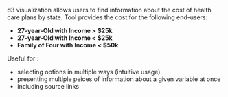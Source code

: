 d3 visualization allows users to find information about the cost of health care plans by state. Tool provides the cost for the following end-users:
+ <strong> 27-year-Old with Income > $25k</strong>
+ <strong> 27-year-Old with Income < $25k</strong>
+ <strong> Family of Four with Income < $50k</strong>

Useful for :

+ selecting options in multiple ways (intuitive usage)
+ presenting multiple peices of information about a given variable at once
+ including source links
